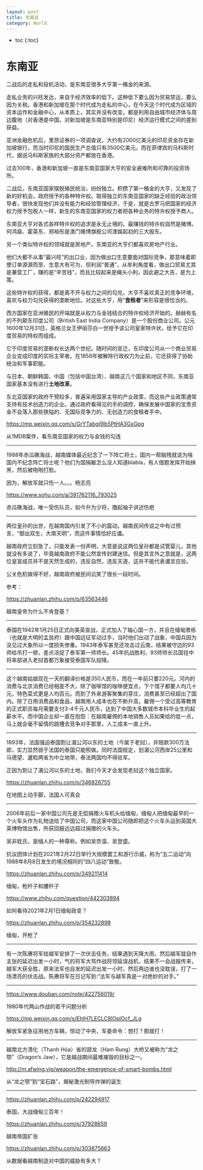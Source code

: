 ```yaml
---
layout: post
title: 东南亚
category: World 
---
```


* toc
{:toc}

# 东南亚

二战后的走私和投机活动，是东南亚很多大亨第一桶金的来源。

走私业务的兴旺发达，来自于经济效率的低下。这种低下要么因为贸易禁运，要么因为关税。香港和新加坡在那个时代成为走私的中心，在今天这个时代成为区域的资本运作和金融中心，从本质上，其实并没有改变。都是利用自由城市经济体与周边腹地（对香港是中国，对新加坡是东南亚特别是印尼）经济运行模式之间的差别获益。

亚洲金融危机后，里昂证券的一项调查说，大约有2000亿美元的印尼资金存在新加坡银行，而当时印尼的国民生产总值只有3500亿美元。而在菲律宾的马科斯时代，据说马科斯家族的大部分资产都放在香港。

过去100年，香港和新加坡一直是东南亚国家大亨的安全避难所和可靠的投资场所。

二战后，东南亚国家摆脱殖民统治，纷纷独立。积攒了第一桶金的大亨，又发现了新的好机会。政府授予的各种特许权。取得独立的东南亚国家的缺乏经验的政治领导者，很快发现他们并没有能力和经验管理经济，于是，就是古罗马把国家的经济权力授予包税人一样，新生的东南亚国家的权力者把各种业务的特许权授予商人。

东南亚大亨对各式各样特许权的追求是永无止境的。最赚钱的特许权自然是赌博。何鸿燊、霍英东、郑裕彤是澳门赌博旗舰公司澳娱起初的三大股东。

另一个类似特许权的领域就是房地产。东南亚的大亨们都喜欢房地产行业。

他们大都不从事“最兴旺”的出口业，因为做出口生意要面对国际竞争，那意味着即使订单源源而至、生意大有可为，但利润“普通”，从牟利角度看，做出口贸易尤其是兼营工厂，赚的是“辛苦钱”，而且比较起来是蝇头小利，因此避之大吉，是为上策。

这些特许权的获得，都是离不开与权力之间的勾兑。大亨不喜欢真正的竞争环境，喜欢与权力勾兑获得的垄断地位。对这些大亨，用“**食租者**”来形容是很恰当的。

西方国家在亚洲殖民的开端就是从权力与金钱结合的特许权经济开始的。赫赫有名的不列颠东印度公司（British East India Company）是一个股份商业公司。公元1600年12月31日，英格兰女王伊丽莎白一世授予该公司皇家特许状，给予它在印度贸易的特权而组成。

它于印度贸易的垄断权长达两个世纪。随时间的变迁，东印度公司从一个商业贸易企业变成印度的实际主宰者。在1858年被解除行政权力为止前，它还获得了协助统治和军事职能。

与日本、朝鲜韩国、中国（包括中国台湾）、越南这几个国家和地区不同，东南亚国家基本没有进行**土地改革**。

东北亚国家的政府干预较多，普遍采用国家主导的产业政策，而这些产业政策通常支持有技术创造力的企业。通过政府看得见的手的调控，确保发展中国家的宝贵资金不会落入那些狭隘的、无国际竞争力的、无创造力的食租者手中。

https://mp.weixin.qq.com/s/GrYTabgi9lb5PtHA3GxGpg

从1MDB案件，看东南亚国家的权力与金钱的勾连

----

1988年赤瓜礁海战，越南媒体最近纪念了一下阵亡将士，国内一帮脑残就说为啥国内不纪念阵亡将士呢？他们为国捐躯怎么没人知道blabla，有人借题发挥开始抹黑，然后被啪啪打脸。

因为，解放军就只伤一人。。。杨志亮

https://www.sohu.com/a/391762116_793025

赤瓜礁海战，唯一受伤队员，如今升为少将，撸起袖子讲述伤疤

----

两位皇孙的出世，在越南国内引发了不小的震动。越南民间传说之中有过预言，“御出双生，大南天明”，而这件事情恰好应谶。

越南政府立刻急了，只能发表一份声明，大意是说这两位皇孙都是试管婴儿，其他就没有多说了，毕竟越南政府不能公然宣传封建迷信。但是其言外之意就是，这两位皇室成员并不是天然生成的，违反自然，违反天道，这并不能代表谶言应验。

公关危机做得不好，越南政府被民间讥笑了很长一段时间。

参考：

https://zhuanlan.zhihu.com/p/63563446

越南皇帝为什么不肯登基？

----

泰国在1942年1月25日正式向美英宣战，正式加入了轴心国一方，并且在缅甸景栋（也就是大明的孟艮府）跟中国远征军动过手，当时他们出动了战象，中国兵因为没见过大象所以一度损失惨重。1943年泰军甚至还攻击过云南，结果被守边的93师给吊打一顿，差点活捉了泰军第一师师长。45年抗战胜利，93师师长吕国铨中将率部进入老挝首都万象接受泰国军队投降。

----

这个越南姑娘现在一天的翻译价格是350人民币，而在一年前只要220元。河内的消费与北京消费已经相差不大，除了咖啡馆的咖啡便宜点，下个馆子都要人均几十元，特色菜式更是人均百元。而到了外来游客聚集的芽庄，消费甚至已经超出了国内。除了日用消费品和食品，越南用人成本也在不断升高，雇佣一个受过高等教育的正式职员每月需要支付3-4千元人民币，达到了中国大多数城市本科毕业生的起薪水平。而中国企业却一直在抱怨：在越南雇佣的本地销售人员如果给的低一点，马上就会毫不留情的跳槽去竞争对手那里，人工成本一直上升。

----

1893年，法国强迫泰国割让湄公河以东的土地（今属于老挝），并赔款300万法郎，实力显然弱于法国的泰国只能照做。同时法国规定，划湄公河西岸25公里和马德望、暹粒两省为中立地带，泰法两国均不得驻军。

正因为割让了湄公河以东的土地，我们今天才会发现老挝这个独立国家。

https://zhuanlan.zhihu.com/p/346826755

在地图上动手脚，法国人可真会

----

2006年前后一家中国公司先是无偿捐赠火车机头给缅甸，缅甸人把缅甸最早的一个火车头作为礼物送给了中国公司，而这家中国公司随即把这个火车头运到英国大英博物馆出售，所获回报远远超过捐赠的火车头。

吴非姓氏，是缅人的一种尊称。例如吴奈温、吴登盛。

抗议团体计划在2021年2月22日举行大规模罢工和游行示威，称为“五二运动”向1988年8月8日发生的境况相同的“四八运动”致敬。

https://zhuanlan.zhihu.com/p/349211414

缅甸，枪杆子和腰杆子

https://www.zhihu.com/question/442303894

如何看待2021年2月1日缅甸政变？

https://zhuanlan.zhihu.com/p/354232898

缅甸，开枪了

----

有一次陈赓将军给越军安排了一次伏击任务，结果遇到天降大雨，然后越军就自作主张的延迟出发一小时，气的将军大骂作战将领延误战机，结果不一会战报传来，越军大获全胜，原来法军也自发的延迟出发一小时，然后两边谁也没耽误，打了一场漂亮的伏击战。陈赓将军在日记写到:“法军与越军真是一对绝妙的对手。”

----

https://www.douban.com/note/422756019/

1980年代两山作战的若干问题分析

https://mp.weixin.qq.com/s/EhlH7LECLC8lOplOcf_JLg

解放军紧急征用地方车辆，惊动了中央，军委命令：想打？那就打！

----

越南北方清化（Thanh Hóa）省的颔龙（Ham Rung）大桥又被称为“龙之颚”（Dragon’s Jaw），它是越战期间最难摧毁的目标之一。

http://m.afwing.vip/weapon/the-emergence-of-smart-bombs.html

从“龙之颚”到“宝石路”，揭秘激光制导炸弹的诞生

----

https://zhuanlan.zhihu.com/p/242294917

泰国，大战缅甸三百年！

https://zhuanlan.zhihu.com/p/37928659

越南帝国扩张

https://zhuanlan.zhihu.com/p/303875663

从数据看越南制造对中国的威胁有多大？
